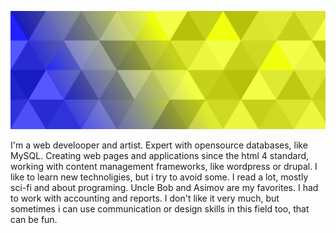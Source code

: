 ![Header](https://raw.githubusercontent.com/Amn3s1a2018/Amn3s1a2018/main/bar.svg "Header")

I'm a web develooper and artist.
Expert with opensource databases, like MySQL. Creating web pages and applications since the html 4 standard, working with content management frameworks, like wordpress or drupal.
I like to learn new technoligies, but i try to avoid some.
I read a lot, mostly sci-fi and about programing. Uncle Bob and Asimov are my favorites.
I had to work with accounting and reports. I don't like it very much, but sometimes i can use communication or design skills in this field too, that can be fun.

